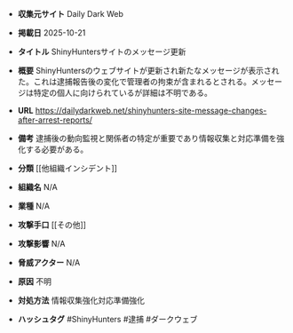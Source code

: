 - **収集元サイト**
Daily Dark Web

- **掲載日**
2025-10-21

- **タイトル**
ShinyHuntersサイトのメッセージ更新

- **概要**
ShinyHuntersのウェブサイトが更新され新たなメッセージが表示された。これは逮捕報告後の変化で管理者の拘束が含まれるとされる。メッセージは特定の個人に向けられているが詳細は不明である。

- **URL**
https://dailydarkweb.net/shinyhunters-site-message-changes-after-arrest-reports/

- **備考**
逮捕後の動向監視と関係者の特定が重要であり情報収集と対応準備を強化する必要がある。

- **分類**
[[他組織インシデント]]

- **組織名**
N/A

- **業種**
N/A

- **攻撃手口**
[[その他]]

- **攻撃影響**
N/A

- **脅威アクター**
N/A

- **原因**
不明

- **対処方法**
情報収集強化対応準備強化

- **ハッシュタグ**
#ShinyHunters #逮捕 #ダークウェブ
